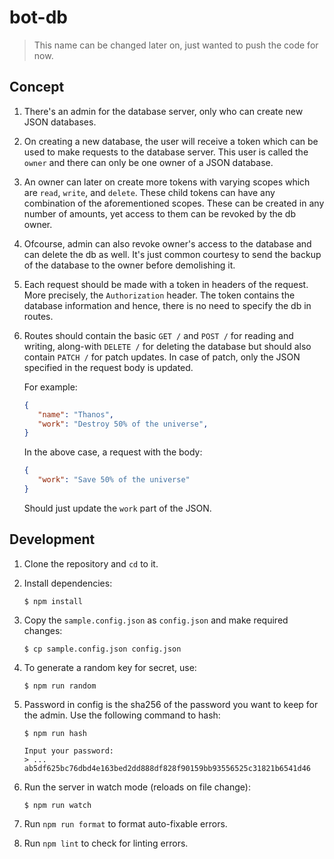 # bot-db

> This name can be changed later on, just wanted to push the
> code for now.

## Concept

1. There's an admin for the database server, only who can
   create new JSON databases.

2. On creating a new database, the user will receive a token
   which can be used to make requests to the database server.
   This user is called the `owner` and there can only be one
   owner of a JSON database.

3. An owner can later on create more tokens with varying
   scopes which are `read`, `write`, and `delete`. These
   child tokens can have any combination of the aforementioned
   scopes. These can be created in any number of amounts,
   yet access to them can be revoked by the db owner.

4. Ofcourse, admin can also revoke owner's access to the
   database and can delete the db as well. It's just common
   courtesy to send the backup of the database to the owner
   before demolishing it.

5. Each request should be made with a token in headers of
   the request. More precisely, the `Authorization` header.
   The token contains the database information and hence,
   there is no need to specify the db in routes.

6. Routes should contain the basic `GET /` and `POST /` for
   reading and writing, along-with `DELETE /` for deleting
   the database but should also contain `PATCH /` for patch
   updates. In case of patch, only the JSON specified in the
   request body is updated.

   For example:
   ```json
   {
      "name": "Thanos",
      "work": "Destroy 50% of the universe",
   }
   ```
   In the above case, a request with the body:
   ```json
   {
      "work": "Save 50% of the universe"
   }
   ```
   Should just update the `work` part of the JSON.

## Development

1. Clone the repository and `cd` to it.

1. Install dependencies:
   ```shell
   $ npm install
   ```

1. Copy the `sample.config.json` as `config.json` and make
   required changes:
   ```shell
   $ cp sample.config.json config.json
   ```

1. To generate a random key for secret, use:
   ```shell
   $ npm run random
   ```

1. Password in config is the sha256 of the password you want
   to keep for the admin. Use the following command to hash:
   ```shell
   $ npm run hash

   Input your password:
   > ...
   ab5df625bc76dbd4e163bed2dd888df828f90159bb93556525c31821b6541d46
   ```

1. Run the server in watch mode (reloads on file change):
   ```shell
   $ npm run watch
   ```

1. Run `npm run format` to format auto-fixable errors.

1. Run `npm lint` to check for linting errors.
